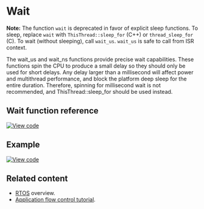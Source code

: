# Wait

<span class="notes">**Note:** The function `wait` is deprecated in favor of explicit sleep functions. To sleep, replace `wait` with `ThisThread::sleep_for` (C++) or `thread_sleep_for` (C). To wait (without sleeping), call `wait_us`. `wait_us` is safe to call from ISR context.</span>

The wait_us and wait_ns functions provide precise wait capabilities. These functions spin the CPU to produce a small delay so they should only be used for short delays. Any delay larger than a millisecond will affect power and multithread performance, and block the platform deep sleep for the entire duration. Therefore, spinning for millisecond wait is not recommended, and ThisThread::sleep_for should be used instead.

## Wait function reference

[![View code](https://www.mbed.com/embed/?type=library)](https://os.mbed.com/docs/v6.0/mbed-os-api-doxy/mbed__wait__api_8h_source.html)

## Example

[![View code](https://www.mbed.com/embed/?url=https://os.mbed.com/teams/mbed_example/code/wait_ex_1/)](https://os.mbed.com/teams/mbed_example/code/wait_ex_1/file/4f0543415053/main.cpp)

## Related content

- [RTOS](../apis/scheduling-concepts.html) overview.
- [Application flow control tutorial](../apis/platform-tutorials.html).
